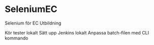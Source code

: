 # SeleniumEC
Selenium för EC Utbildning

Kör tester lokalt
Sätt upp Jenkins lokalt
Anpassa batch-filen med CLI kommando

